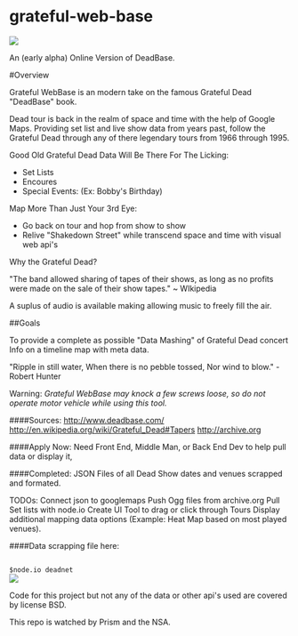 grateful-web-base
=================
<img src="http://www.thebear.org/gd.1n">

An (early alpha) Online Version of DeadBase.

#Overview

Grateful WebBase is an modern take on the famous Grateful Dead "DeadBase" book.

Dead tour is back in the realm of space and time with the help of Google Maps. Providing set list and live show data from years past, follow the Grateful Dead through any of there legendary tours from 1966 through 1995.

Good Old Grateful Dead Data Will Be There For The Licking:
- Set Lists 
- Encoures
- Special Events: (Ex: Bobby's Birthday)

Map More Than Just Your 3rd Eye:
- Go back on tour and hop from show to show
- Relive "Shakedown Street" while transcend space and time with visual web api's

Why the Grateful Dead?

"The band allowed sharing of tapes of their shows, as long as no profits were made on the sale of their show tapes." ~ WIkipedia

A suplus of audio is available making allowing music to freely fill the air.

##Goals

To provide a complete as possible "Data Mashing" of Grateful Dead concert Info on a timeline map with meta data.

"Ripple in still water, When there is no pebble tossed, 
Nor wind to blow." - Robert Hunter

Warning: <i>Grateful WebBase may knock a few screws loose, so do not operate motor vehicle while using this tool.</i>

####Sources:
http://www.deadbase.com/
http://en.wikipedia.org/wiki/Grateful_Dead#Tapers
http://archive.org

####Apply Now:
Need Front End, Middle Man, or Back End Dev to help pull data or display it,


####Completed:
JSON Files of all Dead Show dates and venues scrapped and formated.

TODOs:
Connect json to googlemaps
Push Ogg files from archive.org
Pull Set lists with node.io
Create UI Tool to drag or click through Tours
Display additional mapping data options (Example: Heat Map based on most played venues).

####Data scrapping file here:

<code>
$node.io deadnet 
</code>

<img src="http://i.usatoday.net/life/_photos/2011/04/20/deadx-large.jpg">

Code for this project but not any of the data or other api's used are covered by license BSD.

<!--

       |    ||
       |\___/|
       |     |
       |     |
       |     |
       |     |
       |     |
       |     |
   ____||____|____
  /    |     |     \
 /     |     |    | \
|      |     |    |  |
|      |     |    |  |
|                 |  |
|                 |  |
|                    /
|                   /
 \                 /
  \               /
   |             |
   |             |
-->
This repo is watched by Prism and the NSA. 

